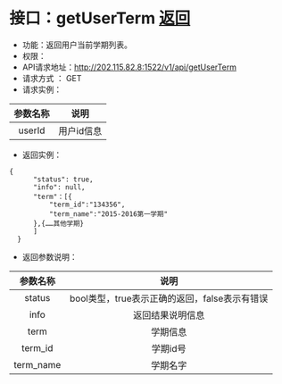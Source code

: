 ﻿# 接口：getUserTerm [返回](./README.md)
- 功能：返回用户当前学期列表。
- 权限：
- API请求地址：http://202.115.82.8:1522/v1/api/getUserTerm
- 请求方式 ： GET
- 请求实例：

|参数名称|说明|
|:-:|:-:|
|userId|用户id信息|


- 返回实例：
```
{ 
      "status": true,
      "info": null, 
      "term"：[{
          "term_id":"134356",
          "term_name":"2015-2016第一学期"
      },{……其他学期}
      ]
  }
```
- 返回参数说明：

|参数名称|说明|
|:-:|:-:|
|status|bool类型，true表示正确的返回，false表示有错误|
|info|返回结果说明信息|
|term|学期信息|
|term_id|学期id号|
|term_name|学期名字|




